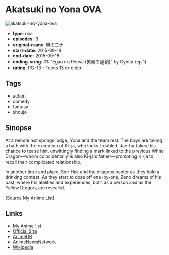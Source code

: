 # Akatsuki no Yona OVA

![akatsuki-no-yona-ova](https://cdn.myanimelist.net/images/anime/8/75974.jpg)

-   **type**: ova
-   **episodes**: 3
-   **original-name**: 暁のヨナ
-   **start-date**: 2015-09-18
-   **end-date**: 2015-09-18
-   **ending-song**: #1: "Egao no Rensa (笑顔の連鎖)" by Cyntia (ep 1)
-   **rating**: PG-13 - Teens 13 or older

## Tags

-   action
-   comedy
-   fantasy
-   shoujo

## Sinopse

At a remote hot springs lodge, Yona and the team rest. The boys are taking a bath with the exception of Ki-ja, who looks troubled. Jae-ha takes this chance to tease him, unwittingly finding a mark linked to the previous White Dragon—whom coincidentally is also Ki-ja's father—prompting Ki-ja to recall their complicated relationship.

In another time and place, Son Hak and the dragons banter as they hold a drinking contest. As they start to doze off one-by-one, Zeno dreams of his past, where his abilities and experiences, both as a person and as the Yellow Dragon, are revealed.

[Source My Anime List]

## Links

-   [My Anime list](https://myanimelist.net/anime/30370/Akatsuki_no_Yona_OVA)
-   [Official Site](http://www.hanayume.com/hanayume/yona/19/)
-   [AnimeDB](http://anidb.info/perl-bin/animedb.pl?show=anime&aid=11143)
-   [AnimeNewsNetwork](http://www.animenewsnetwork.com/encyclopedia/anime.php?id=23375)
-   [Wikipedia](http://en.wikipedia.org/wiki/Akatsuki_no_Yona)
